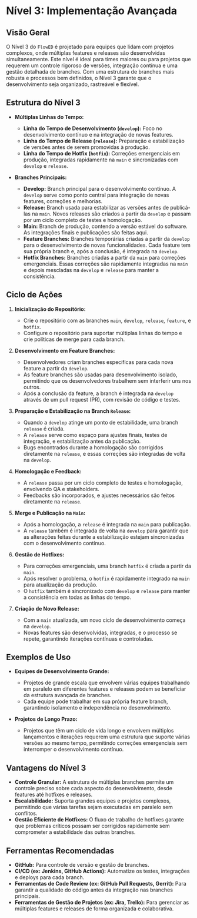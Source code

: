 # Nível 3: Implementação Avançada

## Visão Geral

O Nível 3 do `FlowED` é projetado para equipes que lidam com projetos complexos, onde múltiplas features e releases são desenvolvidas simultaneamente. Este nível é ideal para times maiores ou para projetos que requerem um controle rigoroso de versões, integração contínua e uma gestão detalhada de branches. Com uma estrutura de branches mais robusta e processos bem definidos, o Nível 3 garante que o desenvolvimento seja organizado, rastreável e flexível.

## Estrutura do Nível 3

- **Múltiplas Linhas do Tempo:**
  - **Linha do Tempo de Desenvolvimento (`develop`):** Foco no desenvolvimento contínuo e na integração de novas features.
  - **Linha do Tempo de Release (`release`):** Preparação e estabilização de versões antes de serem promovidas à produção.
  - **Linha do Tempo de Hotfix (`hotfix`):** Correções emergenciais em produção, integradas rapidamente na `main` e sincronizadas com `develop` e `release`.

- **Branches Principais:**
  - **Develop:** Branch principal para o desenvolvimento contínuo. A `develop` serve como ponto central para integração de novas features, correções e melhorias.
  - **Release:** Branch usada para estabilizar as versões antes de publicá-las na `main`. Novos releases são criados a partir da `develop` e passam por um ciclo completo de testes e homologação.
  - **Main:** Branch de produção, contendo a versão estável do software. As integrações finais e publicações são feitas aqui.
  - **Feature Branches:** Branches temporárias criadas a partir da `develop` para o desenvolvimento de novas funcionalidades. Cada feature tem sua própria branch e, após a conclusão, é integrada na `develop`.
  - **Hotfix Branches:** Branches criadas a partir da `main` para correções emergenciais. Essas correções são rapidamente integradas na `main` e depois mescladas na `develop` e `release` para manter a consistência.

## Ciclo de Ações

1. **Inicialização do Repositório:**
   - Crie o repositório com as branches `main`, `develop`, `release`, `feature`, e `hotfix`.
   - Configure o repositório para suportar múltiplas linhas do tempo e crie políticas de merge para cada branch.

2. **Desenvolvimento em Feature Branches:**
   - Desenvolvedores criam branches específicas para cada nova feature a partir da `develop`.
   - As feature branches são usadas para desenvolvimento isolado, permitindo que os desenvolvedores trabalhem sem interferir uns nos outros.
   - Após a conclusão da feature, a branch é integrada na `develop` através de um pull request (PR), com revisão de código e testes.

3. **Preparação e Estabilização na Branch `Release`:**
   - Quando a `develop` atinge um ponto de estabilidade, uma branch `release` é criada.
   - A `release` serve como espaço para ajustes finais, testes de integração, e estabilização antes da publicação.
   - Bugs encontrados durante a homologação são corrigidos diretamente na `release`, e essas correções são integradas de volta na `develop`.

4. **Homologação e Feedback:**
   - A `release` passa por um ciclo completo de testes e homologação, envolvendo QA e stakeholders.
   - Feedbacks são incorporados, e ajustes necessários são feitos diretamente na `release`.

5. **Merge e Publicação na `Main`:**
   - Após a homologação, a `release` é integrada na `main` para publicação.
   - A `release` também é integrada de volta na `develop` para garantir que as alterações feitas durante a estabilização estejam sincronizadas com o desenvolvimento contínuo.

6. **Gestão de Hotfixes:**
   - Para correções emergenciais, uma branch `hotfix` é criada a partir da `main`.
   - Após resolver o problema, o `hotfix` é rapidamente integrado na `main` para atualização da produção.
   - O `hotfix` também é sincronizado com `develop` e `release` para manter a consistência em todas as linhas do tempo.

7. **Criação de Novo Release:**
   - Com a `main` atualizada, um novo ciclo de desenvolvimento começa na `develop`.
   - Novas features são desenvolvidas, integradas, e o processo se repete, garantindo iterações contínuas e controladas.

## Exemplos de Uso

- **Equipes de Desenvolvimento Grande:**
  - Projetos de grande escala que envolvem várias equipes trabalhando em paralelo em diferentes features e releases podem se beneficiar da estrutura avançada de branches.
  - Cada equipe pode trabalhar em sua própria feature branch, garantindo isolamento e independência no desenvolvimento.

- **Projetos de Longo Prazo:**
  - Projetos que têm um ciclo de vida longo e envolvem múltiplos lançamentos e iterações requerem uma estrutura que suporte várias versões ao mesmo tempo, permitindo correções emergenciais sem interromper o desenvolvimento contínuo.

## Vantagens do Nível 3

- **Controle Granular:** A estrutura de múltiplas branches permite um controle preciso sobre cada aspecto do desenvolvimento, desde features até hotfixes e releases.
- **Escalabilidade:** Suporta grandes equipes e projetos complexos, permitindo que várias tarefas sejam executadas em paralelo sem conflitos.
- **Gestão Eficiente de Hotfixes:** O fluxo de trabalho de hotfixes garante que problemas críticos possam ser corrigidos rapidamente sem comprometer a estabilidade das outras branches.

## Ferramentas Recomendadas

- **GitHub:** Para controle de versão e gestão de branches.
- **CI/CD (ex: Jenkins, GitHub Actions):** Automatize os testes, integrações e deploys para cada branch.
- **Ferramentas de Code Review (ex: GitHub Pull Requests, Gerrit):** Para garantir a qualidade do código antes da integração nas branches principais.
- **Ferramentas de Gestão de Projetos (ex: Jira, Trello):** Para gerenciar as múltiplas features e releases de forma organizada e colaborativa.

